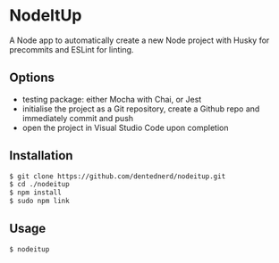 # NodeItUp

A Node app to automatically create a new Node project with Husky for precommits and ESLint for linting.

## Options

- testing package: either Mocha with Chai, or Jest
- initialise the project as a Git repository, create a Github repo and immediately commit and push
- open the project in Visual Studio Code upon completion

## Installation

```sh
$ git clone https://github.com/dentednerd/nodeitup.git
$ cd ./nodeitup
$ npm install
$ sudo npm link
```

## Usage

```sh
$ nodeitup
```
